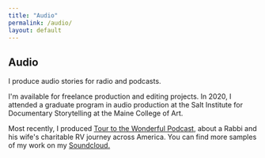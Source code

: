 ```yaml
---
title: "Audio"
permalink: /audio/
layout: default
---
```


## Audio

I produce audio stories for radio and podcasts. 

I'm available for freelance production and editing projects. In 2020, I attended a graduate program in audio production at the Salt Institute for Documentary Storytelling at the Maine College of Art. 

Most recently, I produced [Tour to the Wonderful Podcast,](https://open.spotify.com/show/1wkiVWYBdJGuUbLs91xFIM?si=-5Gj4OLZTaGWKDYPmaF-Cw) about a Rabbi and his wife's charitable RV journey across America. You can find more samples of my work on my [Soundcloud.](https://soundcloud.com/andrew-schwartz-191964276)


